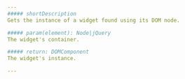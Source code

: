 ```yaml
---
##### shortDescription
Gets the instance of a widget found using its DOM node.

##### param(element): Node|jQuery
The widget's container.

##### return: DOMComponent
The widget's instance.

---
```

